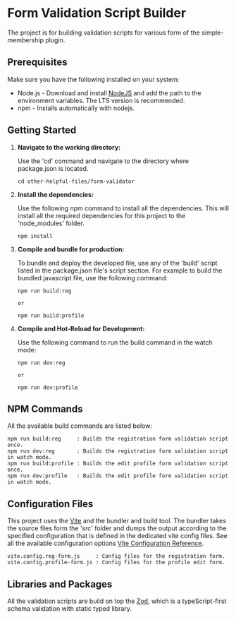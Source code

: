 # Form Validation Script Builder

The project is for building validation scripts for various form of the simple-membership plugin.


## Prerequisites

Make sure you have the following installed on your system:

- Node.js - Download and install [NodeJS](https://nodejs.org/) and add the path to the environment variables. The LTS version is recommended.
- npm - Installs automatically with nodejs.

## Getting Started

1. **Navigate to the working directory:**
   
   Use the 'cd' command and navigate to the directory where package.json is located.
   ```
   cd other-helpful-files/form-validator
   ```
2. **Install the dependencies:**

   Use the following npm command to install all the dependencies. This will install all the required dependencies for this project to the 'node_modules' folder.
   ```
   npm install
   ```
3. **Compile and bundle for production:**

   To bundle and deploy the developed file, use any of the 'build' script listed in the package.json file's script section. For example to build the bundled javascript file, use the following command:
   ```
   npm run build:reg

   or

   npm run build:profile
   ```
4. **Compile and Hot-Reload for Development:**

   Use the following command to run the build command in the watch mode:
   ```
   npm run dev:reg

   or

   npm run dev:profile
   ```

## NPM Commands
All the available build commands are listed below:

   ```
   npm run build:reg     : Builds the registration form validation script once.
   npm run dev:reg       : Builds the registration form validation script in watch mode.
   npm run build:profile : Builds the edit profile form validation script once.
   npm run dev:profile   : Builds the edit profile form validation script in watch mode.
   ```

## Configuration Files
This project uses the [Vite](https://vitejs.dev) and the bundler and build tool. The bundler takes the source files form the 'src' folder and dumps the output according to the specified configuration that is defined in the dedicated vite config files. See all the available configuration options [Vite Configuration Reference](https://vitejs.dev/config/).

```
vite.config.reg-form.js     : Config files for the registration form.
vite.config.profile-form.js : Config files for the profile edit form.
```

## Libraries and Packages
All the validation scripts are build on top the [Zod](https://zod.dev/), which is a typeScript-first schema validation with static typed library.
      